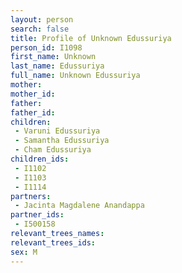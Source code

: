 ```yaml
---
layout: person
search: false
title: Profile of Unknown Edussuriya
person_id: I1098
first_name: Unknown
last_name: Edussuriya
full_name: Unknown Edussuriya
mother: 
mother_id: 
father: 
father_id: 
children:
 - Varuni Edussuriya
 - Samantha Edussuriya
 - Cham Edussuriya
children_ids:
 - I1102
 - I1103
 - I1114
partners:
 - Jacinta Magdalene Anandappa
partner_ids:
 - I500158
relevant_trees_names:
relevant_trees_ids:
sex: M
---
```


